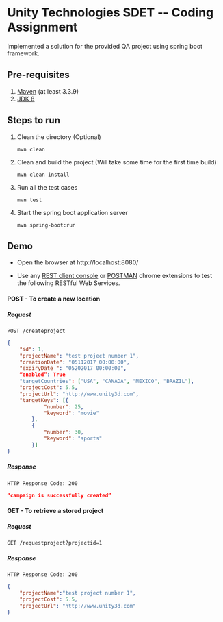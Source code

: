 # Unity Technologies SDET -- Coding Assignment

Implemented a solution for the provided QA project using spring boot framework.


## Pre-requisites

1. [Maven](https://maven.apache.org/download.cgi) (at least 3.3.9)
2. [JDK 8](http://www.oracle.com/technetwork/java/javase/downloads/jdk8-downloads-2133151.html)


## Steps to run

1. Clean the directory (Optional)
    ```
    mvn clean
    ```
2. Clean and build the project (Will take some time for the first time build)
    ```
    mvn clean install
    ```
3. Run all the test cases
    ```
    mvn test
    ```
4. Start the spring boot application server
    ```
    mvn spring-boot:run
    ```


## Demo

* Open the browser at http://localhost:8080/

* Use any [REST client console](https://chrome.google.com/webstore/detail/rest-console/cokgbflfommojglbmbpenpphppikmonn) or [POSTMAN](https://chrome.google.com/webstore/detail/postman/fhbjgbiflinjbdggehcddcbncdddomop?hl=en) chrome extensions to test the following RESTful Web Services.


#### POST - To create a new location

##### Request

```http
POST /createproject
```

```json
{  
    "id": 1,  
    "projectName": "test project number 1",  
    "creationDate": "05112017 00:00:00",  
    "expiryDate ": "05202017 00:00:00",  
    “enabled”: True   
    "targetCountries": ["USA", "CANADA", "MEXICO", "BRAZIL"],  
    "projectCost": 5.5,  
    "projectUrl": "http://www.unity3d.com",  
    "targetKeys": [{  
            "number": 25,  
            "keyword": "movie"  
        },  
        {  
            "number": 30,  
            "keyword": "sports"  
        }]  
}

```

##### Response

```
HTTP Response Code: 200
```

```json
“campaign is successfully created”
```



#### GET - To retrieve a stored project

##### Request

```http
GET /requestproject?projectid=1
```

##### Response

```
HTTP Response Code: 200
```


```json
{  
    "projectName":"test project number 1",  
    "projectCost": 5.5,  
    "projectUrl": "http://www.unity3d.com"  
}

```
